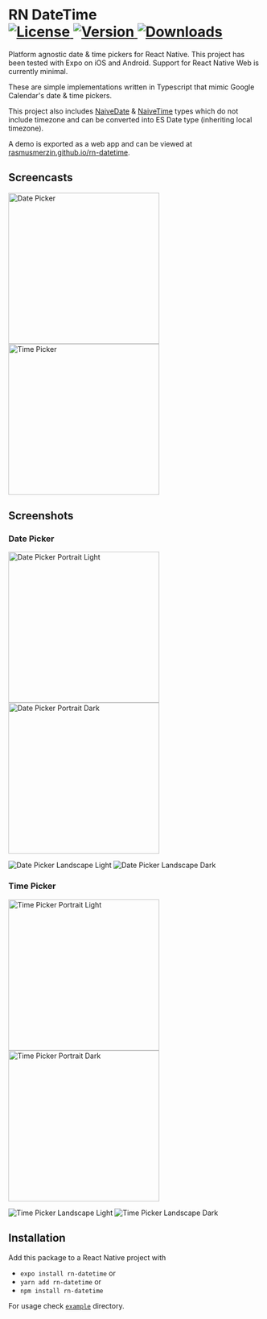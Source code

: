 <h1>
RN DateTime
<br />
<a href="https://www.npmjs.com/package/rn-datetime">
<img src="https://img.shields.io/npm/l/rn-datetime.svg" alt="License">
</a>
<a href="https://www.npmjs.com/package/rn-datetime">
<img src="https://img.shields.io/npm/v/rn-datetime.svg" alt="Version">
</a>
<a href="https://npmcharts.com/compare/rn-datetime?minimal=true">
<img src="https://img.shields.io/npm/dm/rn-datetime.svg" alt="Downloads">
</a>
</h1>

Platform agnostic date & time pickers for React Native.
This project has been tested with Expo on iOS and Android.
Support for React Native Web is currently minimal.

These are simple implementations written in Typescript that mimic Google Calendar's date & time pickers.

This project also includes
[NaiveDate](https://github.com/rasmusmerzin/rn-datetime/blob/main/src/NaiveDate.ts) &
[NaiveTime](https://github.com/rasmusmerzin/rn-datetime/blob/main/src/NaiveTime.ts) types
which do not include timezone and can be converted into ES Date type (inheriting local timezone).

A demo is exported as a web app and can be viewed at
[rasmusmerzin.github.io/rn-datetime](https://rasmusmerzin.github.io/rn-datetime).

## Screencasts

<div>
  <img src="./screenshots/datepicker.gif" alt="Date Picker" width="300" />
  <img src="./screenshots/timepicker.gif" alt="Time Picker" width="300" />
</div>

## Screenshots

### Date Picker

<div>
  <img src="./screenshots/datepicker-portrait-light.jpg" alt="Date Picker Portrait Light" width="300" />
  <img src="./screenshots/datepicker-portrait-dark.jpg" alt="Date Picker Portrait Dark" width="300" />
</div>

![Date Picker Landscape Light](./screenshots/datepicker-landscape-light.jpg)
![Date Picker Landscape Dark](./screenshots/datepicker-landscape-dark.jpg)

### Time Picker

<div>
  <img src="./screenshots/timepicker-portrait-light.jpg" alt="Time Picker Portrait Light" width="300" />
  <img src="./screenshots/timepicker-portrait-dark.jpg" alt="Time Picker Portrait Dark" width="300" />
</div>

![Time Picker Landscape Light](./screenshots/timepicker-landscape-light.jpg)
![Time Picker Landscape Dark](./screenshots/timepicker-landscape-dark.jpg)

## Installation

Add this package to a React Native project with

- `expo install rn-datetime` or
- `yarn add rn-datetime` or
- `npm install rn-datetime`

For usage check [`example`](https://github.com/rasmusmerzin/rn-datetime/blob/main/example) directory.
